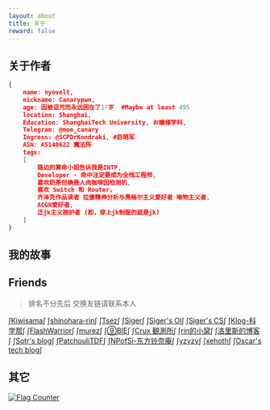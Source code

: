 ```yaml
---
layout: about
title: 关于
reward: false
---
```


<head>
    <script src="https://cdn.mathjax.org/mathjax/latest/MathJax.js?config=TeX-AMS-MML_HTMLorMML" type="text/javascript"></script>
    <script type="text/x-mathjax-config">
        MathJax.Hub.Config({
            tex2jax: {
            skipTags: ['script', 'noscript', 'style', 'textarea', 'pre'],
            inlineMath: [['$','$']]
            }
        });
    </script>
</head>






## 关于作者

```json
{
    name: nyovelt,
    nickname: Canarypwn,
    age: 因被诅咒而永远困在了17岁  #Maybe at least 495
    location: Shanghai, 
    Education: ShanghaiTech University, お嬢様学科,
    Telegram: @moe_canary
    Ingress: @SCPDrKondraki, #启萌军
    ASN: AS140622 魔法阵 
    tags:
    [
    	路边的算命小姐告诉我是INTP, 
    	Developer - 命中注定要成为全栈工程师,
    	喜欢奶茶但确是人肉咖啡因检测机,
    	喜欢 Switch 和 Router，
        齐泽克作品读者 拉康精神分析与黑格尔主义爱好者 唯物主义者,
        ACGN爱好者,
        泛jk主义拥护者 (即，穿上jk制服的就是jk)
    ]
}
```





## 我的故事





## Friends

> 排名不分先后
> 交换友链请联系本人 




$\int$[Kiwisama](https://nyan.kiwi.cat/)$\int$    $\int$[shinohara-rin](https://shinohara-rin.github.io/)$\int$    $\int$[Tsez](https://blog.tse.moe/)$\int$    $\int$[Siger](https://ml.yscale.cf/)$\int$    $\int$[Siger's OI](https://oi.yscale.cf/)$\int$    $\int$[Siger's CS](https://cs.yscale.cf)$\int$    $\int$[Klog-科学帮](https://klog.app/)$\int$	$\int$[FlashWarrior](https://me.csdn.net/FlashWarrior)$\int$     $\int$[murez](https://blog.murez.site/)$\int$    $\int$[⑨BIE](https://9bie.org)$\int$    $\int$[Crux 観測所](https://blog.froseiun.in/)$\int$    $\int$[rin的小窝](https://rin.moe/)$\int$    $\int$[洛里斯的博客](https://zoujin.exlb.org)$\int$     $\int$[Sotr's blog](http://www.kira.moe/)$\int$    $\int$[PatchouliTDF](https://librarian.mukiyu.moe/)$\int$     $\int$[NPofSi-东方铃奈庵](https://blog.npofsi.pro/)$\int$    $\int$[yzyzy](http://yzyzy.uk/)$\int$     $\int$[xehoth](https://xehoth.cc/)$\int$     $\int$[Oscar's tech blog](https://oscarliu.tech/)$\int$     





## 其它

<a href="https://info.flagcounter.com/vtjd"><img src="https://s04.flagcounter.com/count2/vtjd/bg_FFFFFF/txt_000000/border_CCCCCC/columns_6/maxflags_12/viewers_0/labels_0/pageviews_1/flags_0/percent_0/" alt="Flag Counter" border="0"></a>
